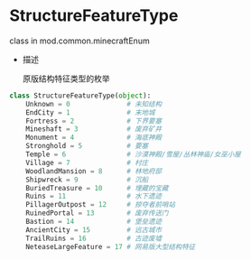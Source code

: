 # StructureFeatureType

class in mod.common.minecraftEnum

- 描述

    原版结构特征类型的枚举



```python
class StructureFeatureType(object):
	Unknown = 0				 # 未知结构
	EndCity = 1				 # 末地城
	Fortress = 2			 # 下界要塞
	Mineshaft = 3			 # 废弃矿井
	Monument = 4			 # 海底神殿
	Stronghold = 5			 # 要塞
	Temple = 6				 # 沙漠神殿/雪屋/丛林神庙/女巫小屋
	Village = 7				 # 村庄
	WoodlandMansion = 8		 # 林地府邸
	Shipwreck = 9			 # 沉船
	BuriedTreasure = 10		 # 埋藏的宝藏
	Ruins = 11				 # 水下遗迹
	PillagerOutpost = 12	 # 掠夺者前哨站
	RuinedPortal = 13		 # 废弃传送门
	Bastion = 14			 # 堡垒遗迹
	AncientCity = 15         # 远古城市
	TrailRuins = 16          # 古迹废墟
	NeteaseLargeFeature = 17 # 网易版大型结构特征

``` 

